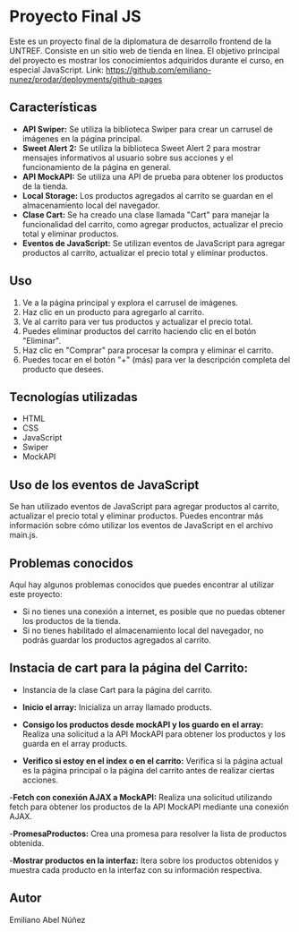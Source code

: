 # Proyecto Final JS

Este es un proyecto final de la diplomatura de desarrollo frontend de la UNTREF. Consiste en un sitio web de tienda en línea. El objetivo principal del proyecto es mostrar los conocimientos adquiridos durante el curso, en especial JavaScript.
Link: https://github.com/emiliano-nunez/prodar/deployments/github-pages

## Características
- **API Swiper:** Se utiliza la biblioteca Swiper para crear un carrusel de imágenes en la página principal.
- **Sweet Alert 2:** Se utiliza la biblioteca Sweet Alert 2 para mostrar mensajes informativos al usuario sobre sus acciones y el funcionamiento de la página en general.
- **API MockAPI:** Se utiliza una API de prueba para obtener los productos de la tienda.
- **Local Storage:** Los productos agregados al carrito se guardan en el almacenamiento local del navegador.
- **Clase Cart:** Se ha creado una clase llamada "Cart" para manejar la funcionalidad del carrito, como agregar productos, actualizar el precio total y eliminar productos.
- **Eventos de JavaScript:** Se utilizan eventos de JavaScript para agregar productos al carrito, actualizar el precio total y eliminar productos.

## Uso
1. Ve a la página principal y explora el carrusel de imágenes.
2. Haz clic en un producto para agregarlo al carrito.
3. Ve al carrito para ver tus productos y actualizar el precio total.
4. Puedes eliminar productos del carrito haciendo clic en el botón "Eliminar".
5. Haz clic en "Comprar" para procesar la compra y eliminar el carrito.
6. Puedes tocar en el botón "+" (más) para ver la descripción completa del producto que desees.

## Tecnologías utilizadas
- HTML
- CSS
- JavaScript
- Swiper
- MockAPI

## Uso de los eventos de JavaScript
 Se han utilizado eventos de JavaScript para agregar productos al carrito, actualizar el precio total y eliminar productos. Puedes encontrar más información sobre cómo utilizar los eventos de JavaScript en el archivo main.js.

## Problemas conocidos
Aquí hay algunos problemas conocidos que puedes encontrar al utilizar este proyecto:

- Si no tienes una conexión a internet, es posible que no puedas obtener los productos de la tienda.
- Si no tienes habilitado el almacenamiento local del navegador, no podrás guardar los productos agregados al carrito.

## Instacia de cart para la página del Carrito:

- Instancia de la clase Cart para la página del carrito.

- **Inicio el array:**
Inicializa un array llamado products.

- **Consigo los productos desde mockAPI y los guardo en el array:**
Realiza una solicitud a la API MockAPI para obtener los productos y los guarda en el array products.

- **Verifico si estoy en el index o en el carrito:**
Verifica si la página actual es la página principal o la página del carrito antes de realizar ciertas acciones.

-**Fetch con conexión AJAX a MockAPI:**
Realiza una solicitud utilizando fetch para obtener los productos de la API MockAPI mediante una conexión AJAX.

-**PromesaProductos:**
Crea una promesa para resolver la lista de productos obtenida.

-**Mostrar productos en la interfaz:**
Itera sobre los productos obtenidos y muestra cada producto en la interfaz con su información respectiva.


## Autor
Emiliano Abel Núñez
